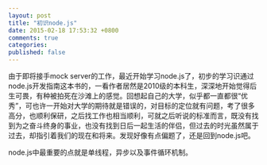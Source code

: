 ```yaml
---
layout: post
title: "初识node.js"
date: 2015-02-18 17:53:32 +0800
comments: true
categories: 
published: false
---
```

由于即将接手mock server的工作，最近开始学习node.js了，初步的学习识通过node.js开发指南这本书的，一看作者居然是2010级的本科生，深深地开始觉得后生可畏，有种被拍死在沙滩上的感觉。回想起自己的大学，似乎都一直都很“优秀”，可也许一开始对大学的期待就是错误的，对目标的定位就有问题，考了很多高分，也顺利保研，之后找工作也相当顺利，可就之后听说的标准而言，既没有找到为之奋斗终身的事业，也没有找到日后一起生活的伴侣，但过去的时光虽然属于过去，却指引着我们的现在和将来。发现好像有点偏题了，还是回到node.js吧。

<!-- more -->

node.js中最重要的点就是单线程，异步以及事件循环机制。
